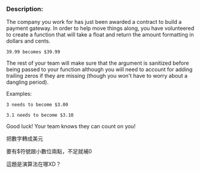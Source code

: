 ### Description:
The company you work for has just been awarded a contract to build a payment gateway. In order to help move things along, you have volunteered to create a function that will take a float and return the amount formatting in dollars and cents.

    39.99 becomes $39.99

The rest of your team will make sure that the argument is sanitized before being passed to your function although you will need to account for adding trailing zeros if they are missing (though you won't have to worry about a dangling period).

Examples:

    3 needs to become $3.00

    3.1 needs to become $3.10
Good luck! Your team knows they can count on you!

把數字轉成美元

要有$符號跟小數位兩點，不足就補0

這題是演算法在哪XD？
